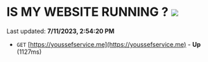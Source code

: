 # IS MY WEBSITE RUNNING ? [![](https://img.shields.io/static/v1?label=Sponsor&message=%E2%9D%A4&logo=GitHub&color=%23fe8e86)](https://github.com/sponsors/<username>)

Last updated: **7/11/2023, 2:54:20 PM**

- `GET` [https://youssefservice.me](https://youssefservice.me) - **Up** (1127ms)

